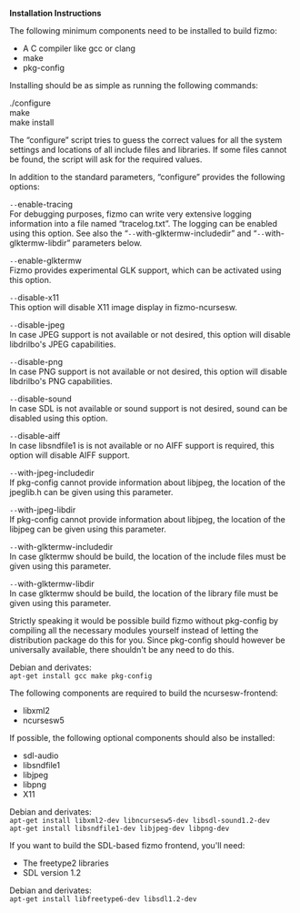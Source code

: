 

**Installation Instructions**  





The following minimum components need to be installed to build fizmo:

 - A C compiler like gcc or clang
 - make
 - pkg-config



Installing should be as simple as running the following commands:

./configure  
make  
make install

The “configure” script tries to guess the correct values for all the system settings and locations of all include files and libraries. If some files cannot be found, the script will ask for the required values.

In addition to the standard parameters, “configure” provides the following options:

`--`enable-tracing  
For debugging purposes, fizmo can write very extensive logging information into a file named “tracelog.txt”. The logging can be enabled using this option. See also the “`--`with-glktermw-includedir” and “`--`with-glktermw-libdir” parameters below.

`--`enable-glktermw  
Fizmo provides experimental GLK support, which can be activated using this option.

`--`disable-x11  
This option will disable X11 image display in fizmo-ncursesw.

`--`disable-jpeg  
In case JPEG support is not available or not desired, this option will disable libdrilbo's JPEG capabilities.

`--`disable-png  
In case PNG support is not available or not desired, this option will disable libdrilbo's PNG capabilities.

`--`disable-sound  
In case SDL is not available or sound support is not desired, sound can be disabled using this option.

`--`disable-aiff  
In case libsndfile1 is is not available or no AIFF support is required, this option will disable AIFF support.

`--`with-jpeg-includedir  
If pkg-config cannot provide information about libjpeg, the location of the jpeglib.h can be given using this parameter.

`--`with-jpeg-libdir  
If pkg-config cannot provide information about libjpeg, the location of the libjpeg can be given using this parameter.

`--`with-glktermw-includedir  
In case glktermw should be build, the location of the include files must be given using this parameter.

`--`with-glktermw-libdir  
In case glktermw should be build, the location of the library file must be given using this parameter.

Strictly speaking it would be possible build fizmo without pkg-config by compiling all the necessary modules yourself instead of letting the distribution package do this for you. Since pkg-config should however be universally available, there shouldn't be any need to do this.

Debian and derivates:  
`apt-get install gcc make pkg-config`

The following components are required to build the ncursesw-frontend:

 - libxml2
 - ncursesw5



If possible, the following optional components should also be installed:

 - sdl-audio
 - libsndfile1
 - libjpeg
 - libpng
 - X11



Debian and derivates:  
`apt-get install libxml2-dev libncursesw5-dev libsdl-sound1.2-dev`  
`apt-get install libsndfile1-dev libjpeg-dev libpng-dev`

If you want to build the SDL-based fizmo frontend, you'll need:

 - The freetype2 libraries
 - SDL version 1.2



Debian and derivates:  
`apt-get install libfreetype6-dev libsdl1.2-dev`

